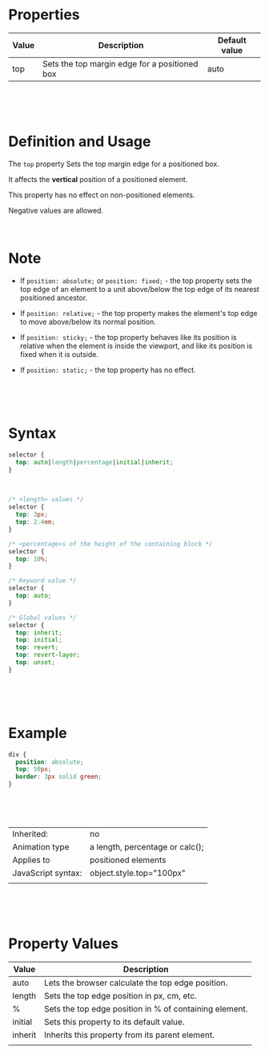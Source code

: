 # Properties

| Value | Description                                   | Default value |
| ----- | --------------------------------------------- | ------------- |
| top   | Sets the top margin edge for a positioned box | auto          |

&nbsp;

&nbsp;

# Definition and Usage

The `top` property Sets the top margin edge for a positioned box.

It affects the **vertical** position of a positioned element.

This property has no effect on non-positioned elements.

Negative values are allowed.

&nbsp;

# Note

- If `position: absolute;` or `position: fixed;` - the top property sets the top edge of an element to a unit above/below the top edge of its nearest positioned ancestor.

- If `position: relative;` - the top property makes the element's top edge to move above/below its normal position.

- If `position: sticky;` - the top property behaves like its position is relative when the element is inside the viewport, and like its position is fixed when it is outside.

- If `position: static;` - the top property has no effect.

&nbsp;

&nbsp;

# Syntax

```css
selector {
  top: auto|length|percentage|initial|inherit;
}
```

&nbsp;

```css
/* <length> values */
selector {
  top: 3px;
  top: 2.4em;
}

/* <percentage>s of the height of the containing block */
selector {
  top: 10%;
}

/* Keyword value */
selector {
  top: auto;
}

/* Global values */
selector {
  top: inherit;
  top: initial;
  top: revert;
  top: revert-layer;
  top: unset;
}
```

&nbsp;

&nbsp;

# Example

```css
div {
  position: absolute;
  top: 50px;
  border: 3px solid green;
}
```

&nbsp;

&nbsp;

|                    |                                 |
| ------------------ | ------------------------------- |
| Inherited:         | no                              |
| Animation type     | a length, percentage or calc(); |
| Applies to         | positioned elements             |
| JavaScript syntax: | object.style.top="100px"        |
|                    |                                 |

&nbsp;

&nbsp;

# Property Values

| Value   | Description                                            |
| ------- | ------------------------------------------------------ |
| auto    | Lets the browser calculate the top edge position.      |
| length  | Sets the top edge position in px, cm, etc.             |
| %       | Sets the top edge position in % of containing element. |
| initial | Sets this property to its default value.               |
| inherit | Inherits this property from its parent element.        |
|         |                                                        |

&nbsp;

&nbsp;

